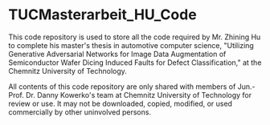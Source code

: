 # TUCMasterarbeit_HU_Code

This code repository is used to store all the code required by Mr. Zhining Hu to complete his master's thesis in automotive computer science, "Utilizing Generative Adversarial Networks for Image Data Augmentation of Semiconductor Wafer Dicing Induced Faults for Defect Classification," at the Chemnitz University of Technology.

All contents of this code repository are only shared with members of Jun.-Prof. Dr. Danny Kowerko's team at Chemnitz University of Technology for review or use. It may not be downloaded, copied, modified, or used commercially by other uninvolved persons.
